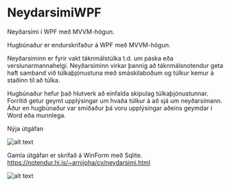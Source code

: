 # NeydarsimiWPF
Neyðarsími í WPF með MVVM-högun. 

Hugbúnaður er endurskrifaður á WPF með MVVM-högun.

Neyðarsíminn er fyrir vakt táknmálstúlka t.d. um páska eða verslunarmannahelgi. Neyðarsíminn virkar þannig að táknmálsnotendur geta haft samband við túlkaþjónustuna með smáskilaboðum og túlkur kemur á staðinn til að túlka.

Hugbúnaður hefur það hlutverk að einfalda skipulag túlkaþjónustunnar. Forritið getur geymt upplýsingar um hvaða túlkur á að sjá um neyðarsímann. Áður en hugbúnaður var smíðaður þá voru upplýsingar aðeins geymdar í Word eða munnlega. 

Nýja útgáfan

![alt text](https://notendur.hi.is/~arnijoha/cv/img/neyarsimimvvm.jpg)

Gamla útgáfan er skrifað á WinForm með Sqlite. 
https://notendur.hi.is/~arnijoha/cv/neydarsimi.html

![alt text](https://notendur.hi.is/~arnijoha/cv/img/Capture.JPG)
